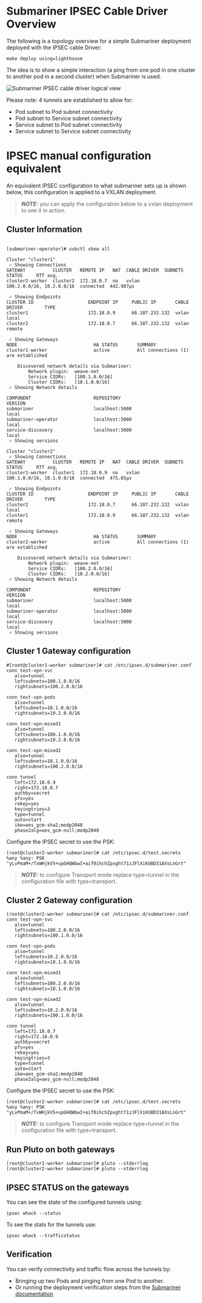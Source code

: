 # Submariner IPSEC Cable Driver Overview

The following is a topology overview for a simple Submariner deployment deployed with the IPSEC cable Driver:

```
make deploy using=lighthouse
```

The idea is to show a simple interaction (a ping from one pod in one cluster to another pod in a second cluster) when Submariner is used.

![Submariner IPSEC cable driver logical view](https://github.com/maryamtahhan/notes/blob/main/images/submariner/IPSEC_GW.png)

Please note: 4 tunnels are established to allow for:
- Pod subnet to Pod subnet connectivity
- Pod subnet to Service subnet connectivity
- Service subnet to Pod subnet connectivity
- Service subnet to Service subnet connectivity

# IPSEC manual configuration equivalent
An equivalent IPSEC configuration to what submariner sets up is shown below, this configuration is
applied to a VXLAN deployment.

> **_NOTE:_** you can apply the configuration below to a vxlan deployment to see it in action.

## Cluster Information
```

[submariner-operator]# subctl show all

Cluster "cluster1"
 ✓ Showing Connections
GATEWAY          CLUSTER   REMOTE IP   NAT  CABLE DRIVER  SUBNETS                    STATUS     RTT avg.
cluster2-worker  cluster2  172.18.0.7  no   vxlan         100.2.0.0/16, 10.2.0.0/16  connected  442.987µs

 ✓ Showing Endpoints
CLUSTER ID                    ENDPOINT IP     PUBLIC IP       CABLE DRIVER        TYPE
cluster1                      172.18.0.9      66.187.232.132  vxlan               local
cluster2                      172.18.0.7      66.187.232.132  vxlan               remote

 ✓ Showing Gateways
NODE                            HA STATUS       SUMMARY
cluster1-worker                 active          All connections (1) are established

    Discovered network details via Submariner:
        Network plugin:  weave-net
        Service CIDRs:   [100.1.0.0/16]
        Cluster CIDRs:   [10.1.0.0/16]
 ✓ Showing Network details

COMPONENT                       REPOSITORY                                            VERSION
submariner                      localhost:5000                                        local
submariner-operator             localhost:5000                                        local
service-discovery               localhost:5000                                        local
 ✓ Showing versions

Cluster "cluster2"
 ✓ Showing Connections
GATEWAY          CLUSTER   REMOTE IP   NAT  CABLE DRIVER  SUBNETS                    STATUS     RTT avg.
cluster1-worker  cluster1  172.18.0.9  no   vxlan         100.1.0.0/16, 10.1.0.0/16  connected  475.65µs

 ✓ Showing Endpoints
CLUSTER ID                    ENDPOINT IP     PUBLIC IP       CABLE DRIVER        TYPE
cluster2                      172.18.0.7      66.187.232.132  vxlan               local
cluster1                      172.18.0.9      66.187.232.132  vxlan               remote

 ✓ Showing Gateways
NODE                            HA STATUS       SUMMARY
cluster2-worker                 active          All connections (1) are established

    Discovered network details via Submariner:
        Network plugin:  weave-net
        Service CIDRs:   [100.2.0.0/16]
        Cluster CIDRs:   [10.2.0.0/16]
 ✓ Showing Network details

COMPONENT                       REPOSITORY                                            VERSION
submariner                      localhost:5000                                        local
submariner-operator             localhost:5000                                        local
service-discovery               localhost:5000                                        local
 ✓ Showing versions
```

## Cluster 1 Gateway configuration

```
#[root@cluster1-worker submariner]# cat /etc/ipsec.d/submariner.conf
conn test-vpn-svc
   also=tunnel
   leftsubnets=100.1.0.0/16
   rightsubnets=100.2.0.0/16

conn test-vpn-pods
   also=tunnel
   leftsubnets=10.1.0.0/16
   rightsubnets=10.2.0.0/16

conn test-vpn-mixed1
   also=tunnel
   leftsubnets=100.1.0.0/16
   rightsubnets=10.2.0.0/16

conn test-vpn-mixed2
   also=tunnel
   leftsubnets=10.1.0.0/16
   rightsubnets=100.2.0.0/16

conn tunnel
   left=172.18.0.9
   right=172.18.0.7
   authby=secret
   pfs=yes
   rekey=yes
   keyingtries=3
   type=tunnel
   auto=start
   ike=aes_gcm-sha2;modp2048
   phase2alg=aes_gcm-null;modp2048
```
Configure the IPSEC secret to use the PSK:

```
[root@cluster2-worker submariner]# cat /etc/ipsec.d/test.secrets
%any %any: PSK "yLvPmaM+/TxWHjkV5+upGHQWbwI+aif0ihchZpxght71zJFlXiKUBD31AXsLnGrt"
```

> **_NOTE:_** to configure Transport mode replace type=tunnel in the configuration
file with type=transport.

## Cluster 2 Gateway configuration
```
[root@cluster2-worker submariner]# cat /etc/ipsec.d/submariner.conf
conn test-vpn-svc
   also=tunnel
   leftsubnets=100.2.0.0/16
   rightsubnets=100.1.0.0/16

conn test-vpn-pods
   also=tunnel
   leftsubnets=10.2.0.0/16
   rightsubnets=10.1.0.0/16

conn test-vpn-mixed1
   also=tunnel
   leftsubnets=100.2.0.0/16
   rightsubnets=10.1.0.0/16

conn test-vpn-mixed2
   also=tunnel
   leftsubnets=10.2.0.0/16
   rightsubnets=100.1.0.0/16

conn tunnel
   left=172.18.0.7
   right=172.18.0.9
   authby=secret
   pfs=yes
   rekey=yes
   keyingtries=3
   type=tunnel
   auto=start
   ike=aes_gcm-sha2;modp2048
   phase2alg=aes_gcm-null;modp2048
```

Configure the IPSEC secret to use the PSK:

```
[root@cluster2-worker submariner]# cat /etc/ipsec.d/test.secrets
%any %any: PSK "yLvPmaM+/TxWHjkV5+upGHQWbwI+aif0ihchZpxght71zJFlXiKUBD31AXsLnGrt"
```

> **_NOTE:_** to configure Transport mode replace type=tunnel in the configuration
file with type=transport.

## Run Pluto on both gateways
```
[root@cluster1-worker submariner]# pluto --stderrlog
[root@cluster2-worker submariner]# pluto --stderrlog
```

## IPSEC STATUS on the gateways
You can see the state of the configured tunnels using:
```
ipsec whack --status
```

To see the stats for the tunnels use:
```
ipsec whack --trafficstatus
```

## Verification
You can verify connectivity and traffic flow across the tunnels by:
- Bringing up two Pods and pinging from one Pod to another.
- Or running the deployment verification steps from the [Submariner documentation](https://submariner.io/getting-started/quickstart/kind/#verify-deployment)
